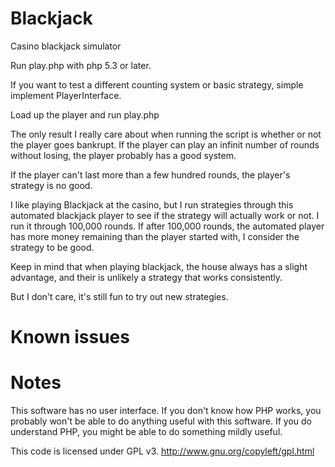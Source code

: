 Blackjack
=========

Casino blackjack simulator

Run play.php with php 5.3 or later.

If you want to test a different counting system or basic strategy, simple implement PlayerInterface.

Load up the player and run play.php

The only result I really care about when running the script is whether or not the player goes bankrupt. If the player can play an infinit number of rounds without losing, the player probably has a good system. 

If the player can't last more than a few hundred rounds, the player's strategy is no good.

I like playing Blackjack at the casino, but I run strategies through this automated blackjack player to see if the strategy will actually work or not. I run it through 100,000 rounds. If after 100,000 rounds, the automated player has more money remaining than the player started with, I consider the strategy to be good.

Keep in mind that when playing blackjack, the house always has a slight advantage, and their is unlikely a strategy that works consistently.

But I don't care, it's still fun to try out new strategies.

Known issues
=========

Notes 
=========
This software has no user interface. If you don't know how PHP works, you probably won't be able to do anything useful with this software. If you do understand PHP, you might be able to do something mildly useful.

This code is licensed under GPL v3. http://www.gnu.org/copyleft/gpl.html

